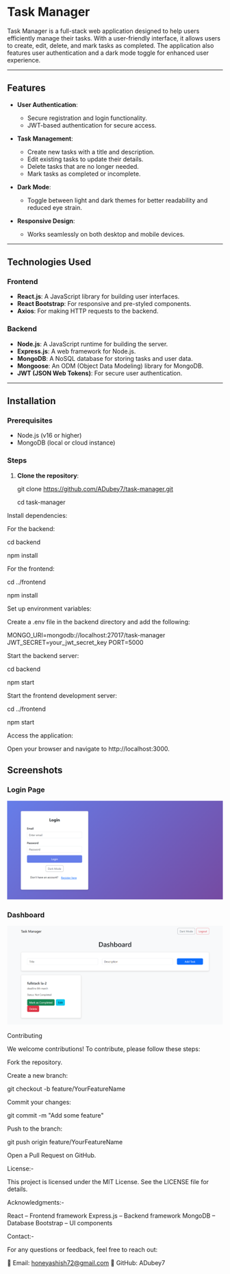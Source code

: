 # Task Manager

Task Manager is a full-stack web application designed to help users efficiently manage their tasks. With a user-friendly interface, it allows users to create, edit, delete, and mark tasks as completed. The application also features user authentication and a dark mode toggle for enhanced user experience.

---

## Features

- **User Authentication**:
  - Secure registration and login functionality.
  - JWT-based authentication for secure access.

- **Task Management**:
  - Create new tasks with a title and description.
  - Edit existing tasks to update their details.
  - Delete tasks that are no longer needed.
  - Mark tasks as completed or incomplete.

- **Dark Mode**:
  - Toggle between light and dark themes for better readability and reduced eye strain.

- **Responsive Design**:
  - Works seamlessly on both desktop and mobile devices.

---

## Technologies Used

### Frontend
- **React.js**: A JavaScript library for building user interfaces.
- **React Bootstrap**: For responsive and pre-styled components.
- **Axios**: For making HTTP requests to the backend.

### Backend
- **Node.js**: A JavaScript runtime for building the server.
- **Express.js**: A web framework for Node.js.
- **MongoDB**: A NoSQL database for storing tasks and user data.
- **Mongoose**: An ODM (Object Data Modeling) library for MongoDB.
- **JWT (JSON Web Tokens)**: For secure user authentication.

---

## Installation

### Prerequisites
- Node.js (v16 or higher)
- MongoDB (local or cloud instance)

### Steps
1. **Clone the repository**:
   
   git clone https://github.com/ADubey7/task-manager.git

   cd task-manager

Install dependencies:

For the backend:

cd backend

npm install

For the frontend:

cd ../frontend

npm install

Set up environment variables:

Create a .env file in the backend directory and add the following:

MONGO_URI=mongodb://localhost:27017/task-manager
JWT_SECRET=your_jwt_secret_key
PORT=5000

Start the backend server:

cd backend

npm start

Start the frontend development server:

cd ../frontend

npm start

Access the application:

Open your browser and navigate to http://localhost:3000.


## Screenshots

### Login Page

![Login Page](screenshots/loginpage.png)

### Dashboard

![Dashboard](screenshots/dashboard.png)


Contributing

We welcome contributions! To contribute, please follow these steps:

Fork the repository.

Create a new branch:

git checkout -b feature/YourFeatureName

Commit your changes:

git commit -m "Add some feature"

Push to the branch:

git push origin feature/YourFeatureName

Open a Pull Request on GitHub.

License:-

This project is licensed under the MIT License. See the LICENSE file for details.

Acknowledgments:-

React – Frontend framework
Express.js – Backend framework
MongoDB – Database
Bootstrap – UI components

Contact:-

For any questions or feedback, feel free to reach out:

📧 Email: honeyashish72@gmail.com
🐙 GitHub: ADubey7

